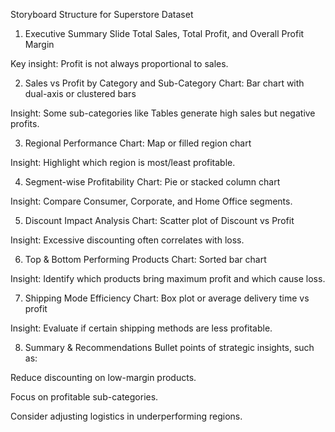 Storyboard Structure for Superstore Dataset
1. Executive Summary Slide
Total Sales, Total Profit, and Overall Profit Margin

Key insight: Profit is not always proportional to sales.

2. Sales vs Profit by Category and Sub-Category
Chart: Bar chart with dual-axis or clustered bars

Insight: Some sub-categories like Tables generate high sales but negative profits.

3. Regional Performance
Chart: Map or filled region chart

Insight: Highlight which region is most/least profitable.

4. Segment-wise Profitability
Chart: Pie or stacked column chart

Insight: Compare Consumer, Corporate, and Home Office segments.

5. Discount Impact Analysis
Chart: Scatter plot of Discount vs Profit

Insight: Excessive discounting often correlates with loss.

6. Top & Bottom Performing Products
Chart: Sorted bar chart

Insight: Identify which products bring maximum profit and which cause loss.

7. Shipping Mode Efficiency
Chart: Box plot or average delivery time vs profit

Insight: Evaluate if certain shipping methods are less profitable.

8. Summary & Recommendations
Bullet points of strategic insights, such as:

Reduce discounting on low-margin products.

Focus on profitable sub-categories.

Consider adjusting logistics in underperforming regions.

